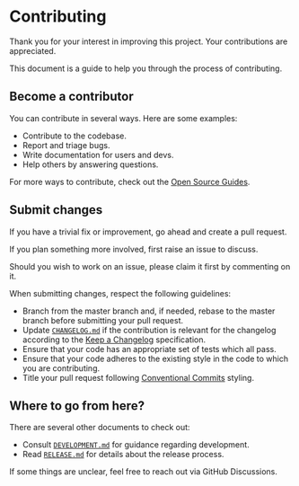 # Contributing

Thank you for your interest in improving this project. Your contributions are
appreciated.

This document is a guide to help you through the process of contributing.

## Become a contributor

You can contribute in several ways. Here are some examples:

- Contribute to the codebase.
- Report and triage bugs.
- Write documentation for users and devs.
- Help others by answering questions.

For more ways to contribute, check out the
[Open Source Guides](https://opensource.guide/how-to-contribute).

## Submit changes

If you have a trivial fix or improvement, go ahead and create a pull request.

If you plan something more involved, first raise an issue to discuss.

Should you wish to work on an issue, please claim it first by commenting on it.

When submitting changes, respect the following guidelines:

- Branch from the master branch and, if needed, rebase to the master branch
  before submitting your pull request.
- Update [`CHANGELOG.md`](CHANGELOG.md) if the contribution is relevant for the
  changelog according to the
  [Keep a Changelog](https://keepachangelog.com/en/1.1.0) specification.
- Ensure that your code has an appropriate set of tests which all pass.
- Ensure that your code adheres to the existing style in the code to which you
  are contributing.
- Title your pull request following
  [Conventional Commits](https://www.conventionalcommits.org/) styling.

## Where to go from here?

There are several other documents to check out:

- Consult [`DEVELOPMENT.md`](DEVELOPMENT.md) for guidance regarding development.
- Read [`RELEASE.md`](RELEASE.md) for details about the release process.

If some things are unclear, feel free to reach out via GitHub Discussions.
